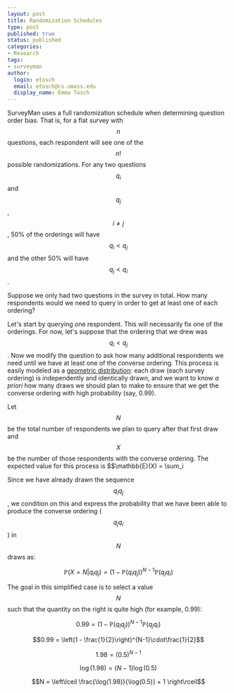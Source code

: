 ```yaml
---
layout: post
title: Randomization Schedules
type: post
published: true
status: published
categories:
- Research
tags:
- surveyman
author:
  login: etosch
  email: etosch@cs.umass.edu
  display_name: Emma Tosch
---
```

SurveyMan uses a full randomization schedule when determining question order bias. That is, for a flat survey with $$n$$ questions, each respondent will see one of the $$n!$$ possible randomizations. For any two questions $$q_i$$ and $$q_j$$, $$i\neq j$$, 50% of the orderings will have $$q_i < q_j$$ and the other 50% will have $$q_j < q_i$$.

Suppose we only had two questions in the survey in total. How many respondents would we need to query in order to get at least one of each ordering?

Let's start by querying one respondent. This will necessarily fix one of the orderings. For now, let's suppose that the ordering that we drew was $$q_i < q_j$$. Now we modify the question to ask how many additional respondents we need until we have at least one of the converse ordering. This process is easily modeled as a [geometric distribution](https://en.wikipedia.org/wiki/Geometric_distribution): each draw (each survey ordering) is independently and identically drawn, and we want to know _a priori_ how many draws we should plan to make to ensure that we get the converse ordering with high probability (say, 0.99).

Let $$N$$ be the total number of respondents we plan to query after that first draw and $$X$$ be the number of those respondents with the converse ordering. The expected value for this process is $$\mathbb{E}(X) = \sum_i 

Since we have already drawn the sequence $$q_iq_j$$, we condition on this and express the probability that we have been able to produce the converse ordering ($$q_jq_i$$) in $$N$$ draws as:

$$\mathbb{P}(X = N | q_iq_j) = (1 - \mathbb{P}(q_iq_j))^{N-1}\mathbb{P}(q_jq_i)$$

The goal in this simplified case is to select a value $$N$$ such that the quantity on the right is quite high (for example, 0.99):

$$0.99 = (1 - \mathbb{P}(q_iq_j))^{N-1}\mathbb{P}(q_jq_i)$$

$$0.99 = \left(1 - \frac{1}{2}\right)^{N-1}\cdot\frac{1}{2}$$

$$1.98 = \left(0.5\right)^{N-1}$$

$$\log(1.98) = (N-1)\log\left(0.5\right)$$

$$N = \left\lceil \frac{\log(1.98)}{\log(0.5)} + 1 \right\rceil$$
